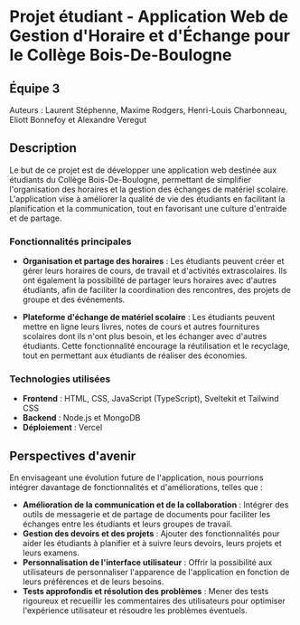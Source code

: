 # Projet étudiant - Application Web de Gestion d'Horaire et d'Échange pour le Collège Bois-De-Boulogne

## Équipe 3
Auteurs : Laurent Stéphenne, Maxime Rodgers, Henri-Louis Charbonneau, Eliott Bonnefoy et Alexandre Veregut

## Description
Le but de ce projet est de développer une application web destinée aux étudiants du Collège Bois-De-Boulogne, permettant de simplifier l'organisation des horaires et la gestion des échanges de matériel scolaire. L'application vise à améliorer la qualité de vie des étudiants en facilitant la planification et la communication, tout en favorisant une culture d'entraide et de partage.

### Fonctionnalités principales
- **Organisation et partage des horaires** : Les étudiants peuvent créer et gérer leurs horaires de cours, de travail et d'activités extrascolaires. Ils ont également la possibilité de partager leurs horaires avec d'autres étudiants, afin de faciliter la coordination des rencontres, des projets de groupe et des événements.

- **Plateforme d'échange de matériel scolaire** : Les étudiants peuvent mettre en ligne leurs livres, notes de cours et autres fournitures scolaires dont ils n'ont plus besoin, et les échanger avec d'autres étudiants. Cette fonctionnalité encourage la réutilisation et le recyclage, tout en permettant aux étudiants de réaliser des économies.

### Technologies utilisées
- **Frontend** : HTML, CSS, JavaScript (TypeScript), Sveltekit et Tailwind CSS
- **Backend** : Node.js et MongoDB
- **Déploiement** : Vercel

## Perspectives d'avenir
En envisageant une évolution future de l'application, nous pourrions intégrer davantage de fonctionnalités et d'améliorations, telles que :
- **Amélioration de la communication et de la collaboration** : Intégrer des outils de messagerie et de partage de documents pour faciliter les échanges entre les étudiants et leurs groupes de travail.
- **Gestion des devoirs et des projets** : Ajouter des fonctionnalités pour aider les étudiants à planifier et à suivre leurs devoirs, leurs projets et leurs examens.
- **Personnalisation de l'interface utilisateur** : Offrir la possibilité aux utilisateurs de personnaliser l'apparence de l'application en fonction de leurs préférences et de leurs besoins.
- **Tests approfondis et résolution des problèmes** : Mener des tests rigoureux et recueillir les commentaires des utilisateurs pour optimiser l'expérience utilisateur et résoudre les problèmes éventuels.
